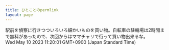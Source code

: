 ```yaml
---
title: ひとことのpermlink
layout: page
---
```

<div class="box" dt="1683685201236">
  駅前を偵察に行きつついろいろ細かいものを買い物。自転車の駐輪場は2時間まで無料があったので、次回からはママチャリで行って買い物出来るな。
  <div class="content is-small">Wed May 10 2023 11:20:01 GMT+0900 (Japan Standard Time)</div>
</div>